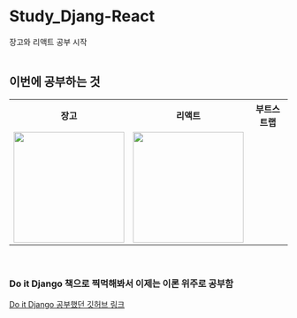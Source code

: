 # Study_Djang-React
장고와 리액트 공부 시작
<br/>
<br/>

<h2>이번에 공부하는 것</h2>
<table>
    <tr>
        <th>장고</th>
        <th>리액트</th>
        <th>부트스트랩</th>
    </tr>
        <td>
            <img src='https://www.djangoproject.com/m/img/logos/django-logo-negative.png' width='200'>
        </td>
        <td>
            <img src='https://www.seekpng.com/png/detail/80-803597_io-is-compatible-with-all-javascript-frameworks-and.png' width='200'>
        </td>
        <td>
            <ima src='https://logovectorseek.com/wp-content/uploads/2019/10/bootstrap-logo-vector.png' width='200'>
        </td>
</table>
<br/>

<h3>Do it Django 책으로 찍먹해봐서 이제는 이론 위주로 공부함</h3>
<a href='https://github.com/incheor/Study_Django'>Do it Django 공부했던 깃허브 링크</a>
<br/>